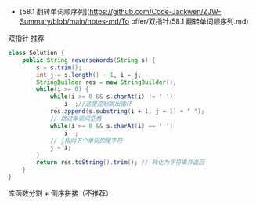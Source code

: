 - [58.1 翻转单词顺序列](https://github.com/Code-Jackwen/ZJW-Summary/blob/main/notes-md/To offer/双指针/58.1 翻转单词顺序列.md)



双指针 推荐

````java
class Solution {
    public String reverseWords(String s) {
        s = s.trim(); 
        int j = s.length() - 1, i = j;
        StringBuilder res = new StringBuilder();
        while(i >= 0) {
            while(i >= 0 && s.charAt(i) != ' ') 
            	i--;//这里控制跳出循环
            res.append(s.substring(i + 1, j + 1) + " ");
            // 跳过单词间空格
            while(i >= 0 && s.charAt(i) == ' ') 
            	i--; 
            // j指向下个单词的尾字符
        	j = i; 
        }
        return res.toString().trim(); // 转化为字符串并返回
    }
}
````



 库函数分割 + 倒序拼接（不推荐） 